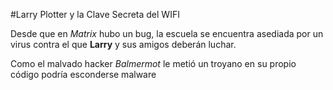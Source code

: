 #Larry Plotter y la Clave Secreta del WIFI

Desde que en *Matrix* hubo un bug, la escuela se encuentra asediada por un virus 
contra el que **Larry** y sus amigos deberán luchar. 

Como el malvado hacker *Balmermot* le metió un troyano en su propio código podría esconderse malware

